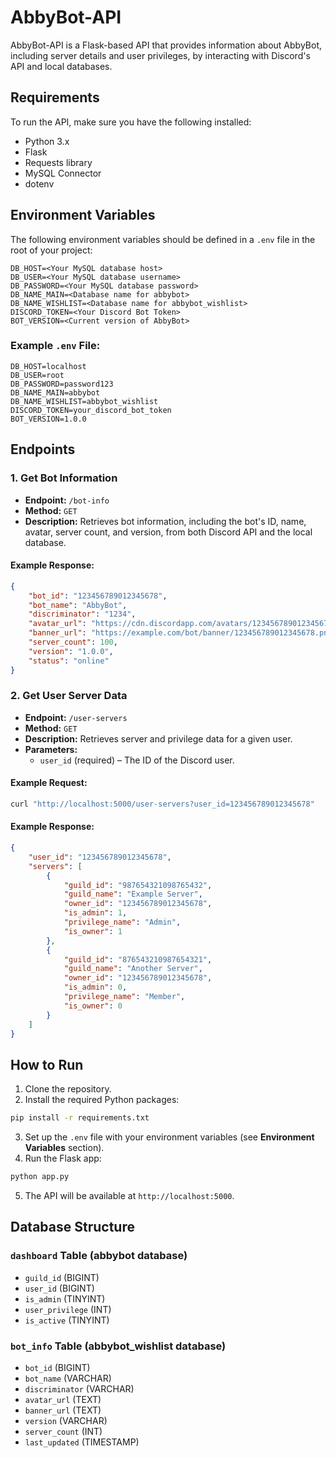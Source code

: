 
# AbbyBot-API

AbbyBot-API is a Flask-based API that provides information about AbbyBot, including server details and user privileges, by interacting with Discord's API and local databases.

## Requirements

To run the API, make sure you have the following installed:
- Python 3.x
- Flask
- Requests library
- MySQL Connector
- dotenv

## Environment Variables

The following environment variables should be defined in a `.env` file in the root of your project:

```env
DB_HOST=<Your MySQL database host>
DB_USER=<Your MySQL database username>
DB_PASSWORD=<Your MySQL database password>
DB_NAME_MAIN=<Database name for abbybot>
DB_NAME_WISHLIST=<Database name for abbybot_wishlist>
DISCORD_TOKEN=<Your Discord Bot Token>
BOT_VERSION=<Current version of AbbyBot>
```

### Example `.env` File:

```env
DB_HOST=localhost
DB_USER=root
DB_PASSWORD=password123
DB_NAME_MAIN=abbybot
DB_NAME_WISHLIST=abbybot_wishlist
DISCORD_TOKEN=your_discord_bot_token
BOT_VERSION=1.0.0
```

## Endpoints

### 1. **Get Bot Information**
- **Endpoint:** `/bot-info`
- **Method:** `GET`
- **Description:** Retrieves bot information, including the bot's ID, name, avatar, server count, and version, from both Discord API and the local database.

#### Example Response:
```json
{
    "bot_id": "123456789012345678",
    "bot_name": "AbbyBot",
    "discriminator": "1234",
    "avatar_url": "https://cdn.discordapp.com/avatars/123456789012345678/avatar.png",
    "banner_url": "https://example.com/bot/banner/123456789012345678.png",
    "server_count": 100,
    "version": "1.0.0",
    "status": "online"
}
```

### 2. **Get User Server Data**
- **Endpoint:** `/user-servers`
- **Method:** `GET`
- **Description:** Retrieves server and privilege data for a given user.
- **Parameters:** 
  - `user_id` (required) – The ID of the Discord user.
  
#### Example Request:
```bash
curl "http://localhost:5000/user-servers?user_id=123456789012345678"
```

#### Example Response:
```json
{
    "user_id": "123456789012345678",
    "servers": [
        {
            "guild_id": "987654321098765432",
            "guild_name": "Example Server",
            "owner_id": "123456789012345678",
            "is_admin": 1,
            "privilege_name": "Admin",
            "is_owner": 1
        },
        {
            "guild_id": "876543210987654321",
            "guild_name": "Another Server",
            "owner_id": "123456789012345678",
            "is_admin": 0,
            "privilege_name": "Member",
            "is_owner": 0
        }
    ]
}
```

## How to Run

1. Clone the repository.
2. Install the required Python packages:

```bash
pip install -r requirements.txt
```

3. Set up the `.env` file with your environment variables (see **Environment Variables** section).
4. Run the Flask app:

```bash
python app.py
```

5. The API will be available at `http://localhost:5000`.

## Database Structure

### `dashboard` Table (abbybot database)
- `guild_id` (BIGINT)
- `user_id` (BIGINT)
- `is_admin` (TINYINT)
- `user_privilege` (INT)
- `is_active` (TINYINT)

### `bot_info` Table (abbybot_wishlist database)
- `bot_id` (BIGINT)
- `bot_name` (VARCHAR)
- `discriminator` (VARCHAR)
- `avatar_url` (TEXT)
- `banner_url` (TEXT)
- `version` (VARCHAR)
- `server_count` (INT)
- `last_updated` (TIMESTAMP)

